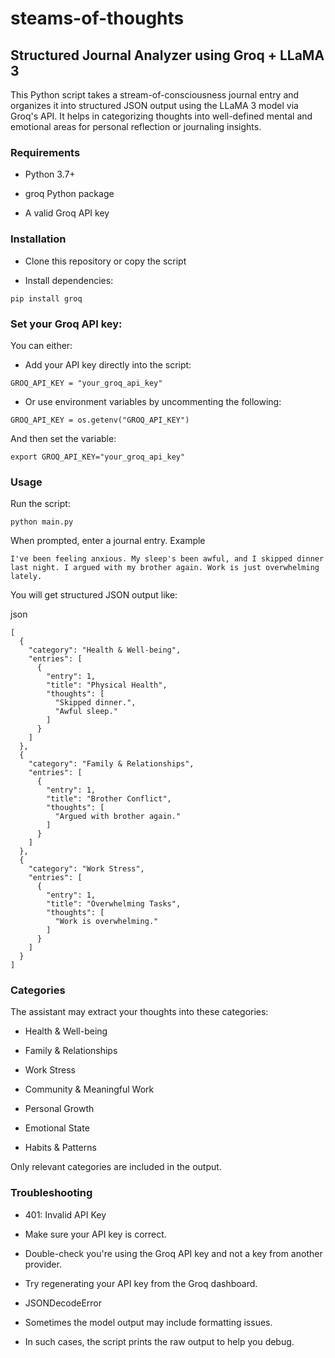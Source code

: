 # steams-of-thoughts

## Structured Journal Analyzer using Groq + LLaMA 3

This Python script takes a stream-of-consciousness journal entry and organizes it into structured JSON output using the LLaMA 3 model via Groq's API. It helps in categorizing thoughts into well-defined mental and emotional areas for personal reflection or journaling insights.

### Requirements
* Python 3.7+

* groq Python package

* A valid Groq API key

###  Installation
* Clone this repository or copy the script

* Install dependencies:
```
pip install groq

```
### Set your Groq API key:

You can either:

* Add your API key directly into the script:
```
GROQ_API_KEY = "your_groq_api_key"
```
* Or use environment variables by uncommenting the following:
```
GROQ_API_KEY = os.getenv("GROQ_API_KEY")

```
And then set the variable:

```
export GROQ_API_KEY="your_groq_api_key"

```
### Usage
Run the script:

```
python main.py
```
When prompted, enter a journal entry. Example
```
I've been feeling anxious. My sleep's been awful, and I skipped dinner last night. I argued with my brother again. Work is just overwhelming lately.
```
You will get structured JSON output like:

json
```
[
  {
    "category": "Health & Well-being",
    "entries": [
      {
        "entry": 1,
        "title": "Physical Health",
        "thoughts": [
          "Skipped dinner.",
          "Awful sleep."
        ]
      }
    ]
  },
  {
    "category": "Family & Relationships",
    "entries": [
      {
        "entry": 1,
        "title": "Brother Conflict",
        "thoughts": [
          "Argued with brother again."
        ]
      }
    ]
  },
  {
    "category": "Work Stress",
    "entries": [
      {
        "entry": 1,
        "title": "Overwhelming Tasks",
        "thoughts": [
          "Work is overwhelming."
        ]
      }
    ]
  }
]
```
### Categories
The assistant may extract your thoughts into these categories:

* Health & Well-being

* Family & Relationships

* Work Stress

* Community & Meaningful Work

* Personal Growth

* Emotional State

* Habits & Patterns

Only relevant categories are included in the output.

###  Troubleshooting
* 401: Invalid API Key
- Make sure your API key is correct.

- Double-check you're using the Groq API key and not a key from another provider.

- Try regenerating your API key from the Groq dashboard.

* JSONDecodeError
- Sometimes the model output may include formatting issues.

- In such cases, the script prints the raw output to help you debug.



